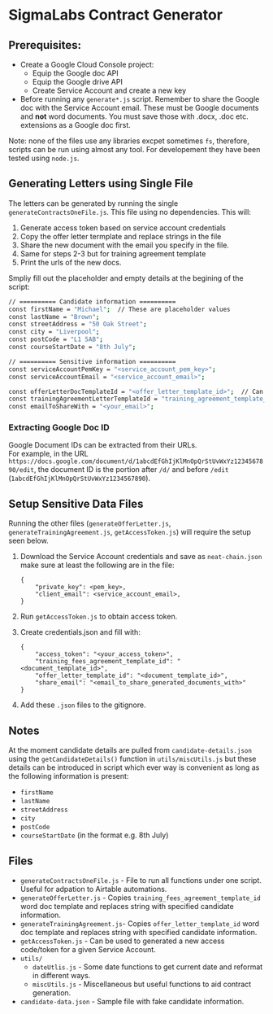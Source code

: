 # SigmaLabs Contract Generator

## Prerequisites:
- Create a Google Cloud Console project:
    - Equip the Google doc API
    - Equip the Google drive API
    - Create Service Account and create a new key
- Before running any `generate*.js` script. Remember to share the Google doc with the Service Account email. These must be Google documents and **not** word documents. You must save those with .docx, .doc etc. extensions as a Google doc first.

Note: none of the files use any libraries excpet sometimes `fs`, therefore, scripts can be run using almost any tool. For developement they have been tested using `node.js`.

## Generating Letters using Single File

The letters can be generated by running the single `generateContractsOneFile.js`. This file using no dependencies.
This will:
1. Generate access token based on service account credentials
2. Copy the offer letter termplate and replace strings in the file
3. Share the new document with the email you specify in the file.
4. Same for steps 2-3 but for training agreement template
5. Print the urls of the new docs.

Smpliy fill out the placeholder and empty details at the begining of the script:
```bash
// ========== Candidate information ==========
const firstName = "Michael";  // These are placeholder values
const lastName = "Brown";
const streetAddress = "50 Oak Street";
const city = "Liverpool";
const postCode = "L1 5AB";
const courseStartDate = "8th July";

// ========== Sensitive information ==========
const serviceAccountPemKey = "<service_account_pem_key>";
const serviceAccountEmail = "<service_account_email>";

const offerLetterDocTemplateId = "<offer_letter_template_id>";  // Can be found in doc url
const trainingAgreementLetterTemplateId = "training_agreement_template_id";
const emailToShareWith = "<your_email>";
```
### Extracting Google Doc ID
Google Document IDs can be extracted from their URLs.  
For example, in the URL `https://docs.google.com/document/d/1abcdEfGhIjKlMnOpQrStUvWxYz1234567890/edit`, the document ID is the portion after `/d/` and before `/edit` (`1abcdEfGhIjKlMnOpQrStUvWxYz1234567890`).

## Setup Sensitive Data Files

Running the other files (`generateOfferLetter.js`, `generateTrainingAgreement.js`, `getAccessToken.js`) will require the setup seen below.

1. Download the Service Account credentials and save as `neat-chain.json`  
    make sure at least the following are in the file:
    ```
    {
        "private_key": <pem_key>,
        "client_email": <service_account_email>,
    }
    ```

2. Run `getAccessToken.js` to obtain access token.

3. Create credentials.json and fill with:
    ```
    {
        "access_token": "<your_access_token>",
        "training_fees_agreement_template_id": "<document_template_id>",
        "offer_letter_template_id": "<document_template_id>",
        "share_email": "<email_to_share_generated_documents_with>"
    }
    ```

4. Add these `.json` files to the gitignore.

## Notes
At the moment candidate details are pulled from `candidate-details.json` using the `getCandidateDetails()` function in `utils/miscUtils.js` but these details can be introduced in script which ever way is convenient as long as the following information is present:
- `firstName`
- `lastName`
- `streetAddress`
- `city`
- `postCode`
- `courseStartDate` (in the format e.g. 8th July)


## Files
- `generateContractsOneFile.js` - File to run all functions under one script. Useful for adpation to Airtable automations.
- `generateOfferLetter.js` - Copies `training_fees_agreement_template_id` word doc template and replaces string with specified candidate information.
- `generateTrainingAgreement.js`- Copies `offer_letter_template_id` word doc template and replaces string with specified candidate information.
- `getAccessToken.js` - Can be used to generated a new access code/token for a given Service Account.
- `utils/`
    - `dateUtlis.js` - Some date functions to get current date and reformat in different ways.
    - `miscUtils.js` - Miscellaneous but useful functions to aid contract generation.
- `candidate-data.json` - Sample file with fake candidate information.